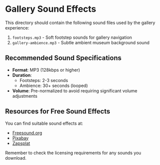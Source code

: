 # Gallery Sound Effects

This directory should contain the following sound files used by the gallery experience:

1. `footsteps.mp3` - Soft footstep sounds for gallery navigation
2. `gallery-ambience.mp3` - Subtle ambient museum background sound

## Recommended Sound Specifications

- **Format**: MP3 (128kbps or higher)
- **Duration**: 
  - Footsteps: 2-3 seconds
  - Ambience: 30+ seconds (looped)
- **Volume**: Pre-normalized to avoid requiring significant volume adjustments

## Resources for Free Sound Effects

You can find suitable sound effects at:
- [Freesound.org](https://freesound.org/)
- [Pixabay](https://pixabay.com/sound-effects/)
- [Zapsplat](https://www.zapsplat.com/)

Remember to check the licensing requirements for any sounds you download.